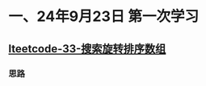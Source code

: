# 一、24年9月23日 第一次学习
## [lteetcode-33-搜索旋转排序数组](https://leetcode.cn/problems/search-in-rotated-sorted-array/description/)

### 思路

